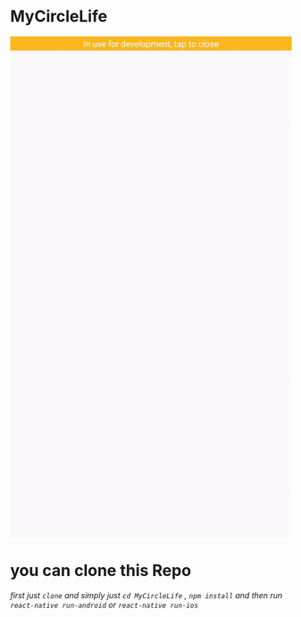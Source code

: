 # MyCircleLife


![](https://github.com/harshitjee/MyCircleLife/blob/master/design.gif)

you can clone this Repo
==========================================================================================================
###### first just `clone` and simply just `cd MyCircleLife` , `npm install`  and  then run `react-native run-android` or `react-native run-ios`

